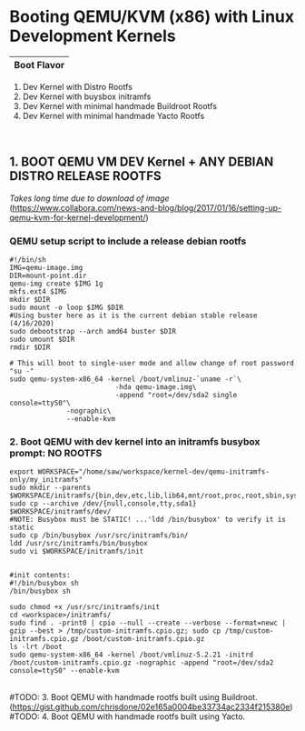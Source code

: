 # __Booting QEMU/KVM (x86) with Linux Development Kernels__

Boot Flavor  | 
------------ | 
1. Dev Kernel with Distro Rootfs
2. Dev Kernel with buysbox initramfs
3. Dev Kernel with minimal handmade Buildroot Rootfs
4. Dev Kernel with minimal handmade Yacto Rootfs


&nbsp;
&nbsp;
## 1. __BOOT QEMU VM DEV Kernel + ANY DEBIAN DISTRO RELEASE ROOTFS__  
_Takes long time due to download of image_  
(https://www.collabora.com/news-and-blog/blog/2017/01/16/setting-up-qemu-kvm-for-kernel-development/)  

### QEMU setup script to include a release debian rootfs  
```
#!/bin/sh  
IMG=qemu-image.img  
DIR=mount-point.dir  
qemu-img create $IMG 1g  
mkfs.ext4 $IMG  
mkdir $DIR  
sudo mount -o loop $IMG $DIR  
#Using buster here as it is the current debian stable release (4/16/2020)  
sudo debootstrap --arch amd64 buster $DIR  
sudo umount $DIR  
rmdir $DIR  

# This will boot to single-user mode and allow change of root password "su -"
sudo qemu-system-x86_64 -kernel /boot/vmlinuz-`uname -r`\  
                          -hda qemu-image.img\  
                          -append "root=/dev/sda2 single console=ttyS0"\  
			  -nographic\  
			  --enable-kvm   
```  
  
### 2. Boot QEMU with dev kernel into an initramfs busybox prompt: NO ROOTFS  
```
export WORKSPACE="/home/saw/workspace/kernel-dev/qemu-initramfs-only/my_initramfs"  
sudo mkdir --parents $WORKSPACE/initramfs/{bin,dev,etc,lib,lib64,mnt/root,proc,root,sbin,sys}  
sudo cp --archive /dev/{null,console,tty,sda1} $WORKSPACE/initramfs/dev/  
#NOTE: Busybox must be STATIC! ...'ldd /bin/busybox' to verify it is static  
sudo cp /bin/busybox /usr/src/initramfs/bin/  
ldd /usr/src/initramfs/bin/busybox   
sudo vi $WORKSPACE/initramfs/init  


#init contents:  
#!/bin/busybox sh  
/bin/busybox sh

sudo chmod +x /usr/src/initramfs/init  
cd <workspace>/initramfs/  
sudo find . -print0 | cpio --null --create --verbose --format=newc | gzip --best > /tmp/custom-initramfs.cpio.gz; sudo cp /tmp/custom-initramfs.cpio.gz /boot/custom-initramfs.cpio.gz  
ls -lrt /boot  
sudo qemu-system-x86_64 -kernel /boot/vmlinuz-5.2.21 -initrd /boot/custom-initramfs.cpio.gz -nographic -append "root=/dev/sda2 console=ttyS0" --enable-kvm  
```
&nbsp;
&nbsp;  
#TODO:  3. Boot QEMU with handmade rootfs built using Buildroot.  
(https://gist.github.com/chrisdone/02e165a0004be33734ac2334f215380e)  
#TODO:  4. Boot QEMU with handmade rootfs built using Yacto.  

